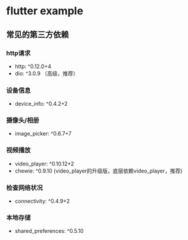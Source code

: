 # flutter example

## 常见的第三方依赖
### http请求
- http: ^0.12.0+4
- dio: ^3.0.9 （高级，推荐）

### 设备信息
- device_info: ^0.4.2+2

### 摄像头/相册
- image_picker: ^0.6.7+7

### 视频播放
- video_player: ^0.10.12+2
- chewie: ^0.9.10 (video_player的升级版，底层依赖video_player，推荐)

### 检查网络状况
- connectivity: ^0.4.9+2

### 本地存储
- shared_preferences: ^0.5.10

